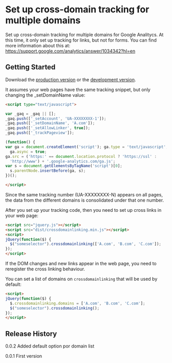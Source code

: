 # Set up cross-domain tracking for multiple domains

Set up cross-domain tracking for multiple domains for Google Analitycs.
At this time, it only set up tracking for links, but not for forms.
You can find more information about this at: https://support.google.com/analytics/answer/1034342?hl=en

## Getting Started

Download the [production version][min] or the [development version][max].

[min]: https://raw.github.com/gonzaloruizdevilla/jquery-crossdomainlinking/master/dist/jquery.crossdomainlinking.min.js
[max]: https://raw.github.com/gonzaloruizdevilla/jquery-crossdomainlinking/master/dist/jquery.crossdomainlinking.js

It assumes your web pages have the same tracking snippet, but only changing the _setDomainName value:

```html
<script type="text/javascript">

var _gaq = _gaq || [];
_gaq.push(['_setAccount', 'UA-XXXXXXXX-1']);
_gaq.push(['_setDomainName', 'A.com']);
_gaq.push(['_setAllowLinker', true]);
_gaq.push(['_trackPageview']);

(function() {
var ga = document.createElement('script'); ga.type = 'text/javascript';
  ga.async = true;
ga.src = ('https:' == document.location.protocol ? 'https://ssl' :
  'http://www') + '.google-analytics.com/ga.js';
var s = document.getElementsByTagName('script')[0];
  s.parentNode.insertBefore(ga, s);
})();

</script>
```
Since the same tracking number (UA-XXXXXXXX-N) appears on all pages, the data from the different domains is consolidated under that one number.

After you set up your tracking code, then you need to set up cross links in your web page:

```html
<script src="jquery.js"></script>
<script src="dist/crossdomainlinking.min.js"></script>
<script>
jQuery(function($) {
  $("someselector").crossdomainlinking(['A.com', 'B.com', 'C.com']);
});
</script>
```

If the DOM changes and new links appear in the web page, you need to reregister the cross linking behaviour.

You can set a list of domains on `crossdomainlinking` that will be used by default:

```html
<script>
jQuery(function($) {
  $.crossdomainlinking.domains = ['A.com', 'B.com', 'C.com'];
  $("someselector").crossdomainlinking();
});
</script>
```

## Release History
0.0.2 Added default option por domain list

0.0.1 First version
